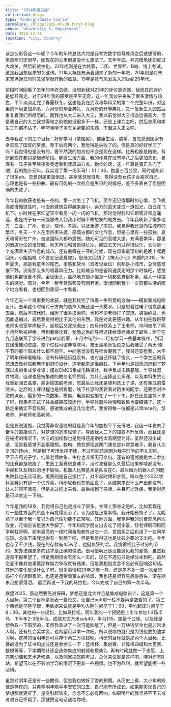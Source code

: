 ```yaml
---
title: "2024年度总结"
collection: blogs
type: "Undergraduate course"
permalink: /blogs/2025-07-30-first-blog
venue: "University 1, Department"
date: 2024-12-31
location: "City, Country"
---
```



该怎么形容这一年呢？今年的年终总结大约是我考完数字信号处理之后就想写的，但是那时还很早，而现在的心里倒是没什么想法了。去年年底，考完模电犹如度过大难关，然后转战生化。22年呢则是在大姑家，二阳、世界杯、B站、线上考试，这是我回想起来的关键词。21年大概是充满着迎来了新的一年吧，20年则是对未来充满迷茫同时又渴望掀开新的篇章，19年是意气风发进入21世纪20年代。

前段时间回看了去年的年终总结，没想到我对23年的评价是遗憾，我现在的评价是低开高走。对于24年我的感受是平平无奇，这一年我似乎丧失了很多激情与热血，平平淡淡走完了春夏秋冬。这也是我在武汉和华科呆的第二个完整年份，对这里的环境更加熟悉，六月份的毕业典礼、九月份的开学典礼，又一批新生入园然后重复着我们所经历的。而我也从大二进入大三，我以前觉得大三很遥远很高大，但是我自己的大三我觉得和之前貌似没很多不一样。还是上课为主吧，然后志愿和学生工作都不沾了。啰啰嗦嗦了多无关紧要的东西，下面进入正文吧。

去年我定下的三个目标：好好学习（拿国奖）、健康生活、脱单，首先感谢国家有幸实现了国奖的梦想。至于后面两个，我觉得是失败了的。但是真的好好学习了吗？我觉得也是没有的，要不然我的加权也不会是现在这样。比赛也都是陪跑，科研到现在都只是起步阶段。健康生活方面，我的作息在没有早八之后更加恶化，暑假有一阵子甚至熬夜看奥运看到凌晨四五点。跑步的话，这一年算是真正入门了吧，我的跑步元年。我实现了第一场半马1：51：33，跑量三百公里，同时呢刷新了很多pb。恋爱则是更加倒退，甚至感觉很自卑，觉得没有女孩子会喜欢自己。心理也是有一些扭曲。最有可能的一次机会是生日的时候吧，差不多表白了但是明确的失败了。

今年我的收获也是有一些的，第一次坐上了飞机。至今还记得那时的心情，当飞机高度慢慢提高时，地面的建筑变得越来越小，远方的蓝天变成一道弧光，白云在飞机下。小时候在家仰望天空看见一闪一闪的飞机，那时觉得我和它距离非常之遥远，也是终于有一天能够进入到我小时候不敢想象的地方去。今年我刷新了很多地方：三亚、广州、长沙、常州、孝感，以及重游了南京。我觉得我还是向往城市的繁华，冬天一个人在南京街头逛，感慨古都的文化气息，但是心里有一些孤独。夏天和哥哥在广州，被这国际大都市震撼。随处可见的高楼大厦，充满着繁华，那里的酒店也住的很舒服。秋天再次和哥哥游长沙，那四五天也过得很快乐，长沙是一个充满着生活气息的城市。还有暑假在三亚的时候，现在印象最深刻的是晚上爬鹿回头，小姐姐唱《不要忘记我爱你》，思绪又回到了《神犬小七》热播的2015、16年夏天，那是我童年的尾巴。孝感和常州（或者说金坛）则都是小城市，总体感觉很平静，没有那么多的喧嚣和压力。比较难忘的是爸妈送我走的那个时候吧，感觉他们也都很舍不得。金坛街头，虽然地方很小但是一切都感觉很朴素，给人一种踏实的感觉。嗯对，今年一整年竟然都没有回老家。很想回到我十一岁前都生活的那个地方看看，也想回到霍邱一中看看。

今年还有一个很重要的收获，就是我找到了值得一生所爱的方向——模拟集成电路设计。去年这个时候对于方向的选择大概还是一头雾水。只是想着往电子信息那里去靠，然后不搞代码。经历了很多摸索吧，也和不少老师打了交道。被拒绝过，也因此退缩过，最后我觉得相比于其他的东西，我是对此更感兴趣。从年初在教班蔡老师实验室学焊板子，返校后又逐渐退出；四月份联系上了王老师，中间被吊了两个月然后被拒绝；再到暑假比赛，犹豫之后的导师选择给谭老师发了邮件；终于在九月底联系了学长进到pet实验室，十月中旬到十二月初学习一些基本操作，到现在缓慢推动进度。整个过程可谓非常坎坷，被王超老师拒绝之后我难受了两天:端午节的那个周末什么都不想干。中间感觉没有导师会要我了，我哥还安慰我，大不了明年保研看眼缘，没有科研经历就没有。也对自己怀疑了很久，一个学生医的竟然想去做科班都卷不到的IC设计，这听起来是很疯狂。下半年也是如愿的选到了梦寐以求的集成专业课：模拟CMOS集成电路设计、数字集成电路基础、半导体器件物理。选课也是被集成的教务老师质疑，为什么选择这么多课，以及本科生院让我重新回去盖章，感谢陈国威老师，您最后让我还是顺利选上了课，还有集成的雷院长。之后的上课过程也是很折磨，线下社恐的我要面对陌生的同学，还要面对冲突的课表，最多的一次数集、模集、电测实验排在了一个下午。好在还是坚持下来了吧，模集考完试了并且结果应该还行，半导体器件物理和数集也要结课了。这一路走来确实不容易啊。感谢集成的这几位老师，我觉得每一位都是非常nice的，邹老师、尹老师和高老师。

但是要说遗憾，我觉得非常遗憾的就是我今年的加权平平无奇吧，我这一年丧失了奋斗的直接动力，对梦想的追求松懈了。导致我大二下的加权不升反降，而且还是在被捞的情况下，大三的加权我也是觉得还是别抱太高期望为好。虽然还没出成绩，但是我感觉不会很理想。数电、微机原理这两门课也是非常意难平，我自认为复习的还ok，可是到了考场发挥不佳，不过可能还是因为我平时学的不扎实吧。至于应用光子学，纯属老师抽象，生化也非常无可奈何。还有的遗憾就是大二参加的比赛都是陪跑了，生医工竞赛很意难平，用时准备那么久最后结果却啥都没有，中间和队友相处的也不愉快。机器人比赛基本是队友在C，最后因为机器人的问题失败我也无话可说。美赛则是自己摆烂了，对不起时博和才高。所以整个2024学科竞赛只有那一个优秀奖。科研呢我也在前面说了，从结果来说什么产出都没有，让人非常不满意。但是从过程上来看，最后找到了导师，并且可以外保，我觉得还是可以肯定一下的。

今年是我的19岁，我觉得自己也是成长了很多。生理上那肯定是的，比如我现在对一些性方面的东西不再觉得恶心了，认为这是正常事情。我开始长胡子了，太晚熟了以至于我一度以为自己性功能不正常呢。其他方面，我觉得我的消费观念再次改变，花销应该是更大手脚了。今年和同学朋友出去吃了很多饭，舒老师啊同班同学啊柱哥啊，频率最高的一段时间每周都外出吃一次，拿国奖之后也请了一些同学吃饭。总体下来我觉得有一到两千吧，但是我觉得这也是比较必要的支出吧。今年也存了不少钱，现在的存款有4.5w了，也挺疯狂的哈。我觉得相比于过分的节约，想办法赚更多的钱才是正确的做法。很可惜啊还是没能遇见我的爱情，虽然我逐渐不报希望了，但是我相信会有那么一天的，现在不遇见只是缘分未到吧。虽然恋爱不像其他事情那样努力争取就有结果，但是我相信念念不忘必有回响这句话。其他的变化就没什么了吧，很多事情和23年之前一样，还是差不多一周一次给爸妈打个电话聊家常。也还是遭受着室友的喧嚣，我也还是很容易患得患失，常在期末月想家落泪。
最后再说一下我的马拉松，今年完成了自己的第一次半马。

展望2025，那必然要先说保研，梦想还是北大并且是集成电路设计，这是第一个大目标。第二个目标是发表一篇论文，让自己pub那一栏不要再是空着的了。第三个目标是早睡早起，用数据来说就是平均入睡时间早于1：00，平均起床时间早于8：30。其他的一些规划，比如马拉松，明年我的一个预期是上半年参加1-2场半马，下半年2-3场半马。成绩方面万米sub40，半马135，跑量千公里。以及还是想争取一下国奖的，虽然我拿过了一次可能祛魅了，但是一万块钱奖金也是非常诱人啊。还有社会奖学金，也希望可以拿一次吧。所以说哪怕就只是为钱也要加油学习啊，这样的话明年还可以存个两三万块钱呢。科研的目标就是那两个大目标，比赛的话为了证书和加分还是会参与一下：蓝桥杯、集创赛、计算机四级和大英赛、数模等等，下学期预计还会选修集成的射频和模集2。再有时间就做一下志愿、上完劳动课和艺术选修课，以及回家把驾照考过，总体来说就是这样吧。噢对还有B站，希望可以在不影响学习的情况下更新一些视频。也不为盈利，就希望能攒一些活粉。

虽然对明年还是有一些期待，但是我也做好了差的预期。从历史上看，大小年的规律是存在的。只希望明年能平平安安的过去，自己能有所成长，如果能实现自己的梦想那就更好了。量变引起质变，念念不忘必有回响，如果明年的我坚持不下去或者对自己怀疑了，那就把这句话送给你吧。
